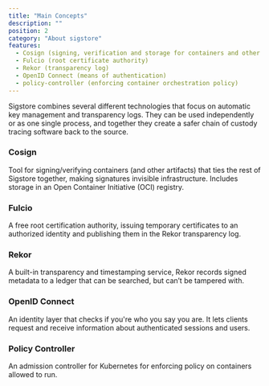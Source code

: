 ```yaml
---
title: "Main Concepts"
description: ""
position: 2
category: "About sigstore"
features:
  - Cosign (signing, verification and storage for containers and other artifacts)
  - Fulcio (root certificate authority)
  - Rekor (transparency log)
  - OpenID Connect (means of authentication)
  - policy-controller (enforcing container orchestration policy)
---
```


Sigstore combines several different technologies that focus on automatic key management and transparency logs. They can be used independently or as one single process, and together they create a safer chain of custody tracing software back to the source.

<list :items="features" type="info"></list>

### Cosign

Tool for signing/verifying containers (and other artifacts) that ties the rest of Sigstore together, making signatures invisible infrastructure. Includes storage in an Open Container Initiative (OCI) registry. 

### Fulcio

A free root certification authority, issuing temporary certificates to an authorized identity and publishing them in the Rekor transparency log.

### Rekor

A built-in transparency and timestamping service, Rekor records signed metadata to a ledger that can be searched, but can’t be tampered with.

### OpenID Connect

An identity layer that checks if you're who you say you are. It lets clients request and receive information about authenticated sessions and users.

### Policy Controller

An admission controller for Kubernetes for enforcing policy on
containers allowed to run.
